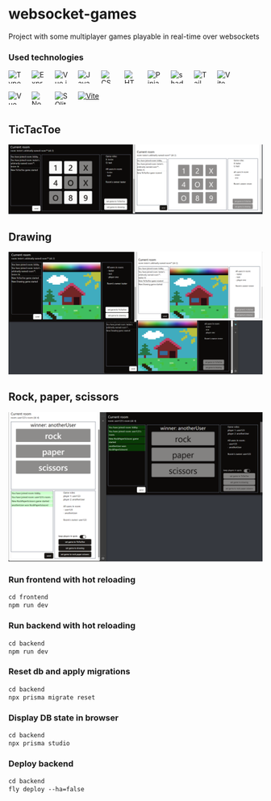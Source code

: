 # websocket-games

Project with some multiplayer games playable in real-time over websockets

### Used technologies

[<img align="left" width="26" height="26" alt="Typescript" src="https://api.iconify.design/devicon:typescript.svg" style="padding: 0 20px 16px 0"/>](https://www.typescriptlang.org "Typescript")
[<picture><source media="(prefers-color-scheme: light)" srcset="https://api.iconify.design/simple-icons:express.svg?color=%23000000" /><img align="left" width="26" height="26" alt="Express.js" src="https://api.iconify.design/simple-icons:express.svg?color=%23ffffff" style="padding: 0 20px 16px 0"/></picture>](https://expressjs.com "Express.js")
[<img align="left" width="26" height="26" alt="Vue.js" src="https://api.iconify.design/devicon:vuejs.svg" style="padding: 0 20px 16px 0"/>](https://vuejs.org "Vue.js")
[<img align="left" width="26" height="26" alt="Javascript" src="https://api.iconify.design/devicon:javascript.svg" style="padding: 0 20px 16px 0"/>](https://en.wikipedia.org/wiki/JavaScript "Javascript")
[<img align="left" width="26" height="26" alt="CSS" src="https://api.iconify.design/devicon:css3.svg" style="padding: 0 20px 16px 0"/>](https://en.wikipedia.org/wiki/CSS "CSS")
[<img align="left" width="26" height="26" alt="HTML" src="https://api.iconify.design/devicon:html5.svg" style="padding: 0 20px 16px 0"/>](https://en.wikipedia.org/wiki/HTML "HTML")
[<img align="left" width="26" height="26" alt="Pinia" src="https://api.iconify.design/logos:pinia.svg" style="padding: 0 20px 16px 0"/>](https://pinia.vuejs.org "Pinia")
[<img align="left" width="26" height="26" alt="shadcn-vue" src="https://api.iconify.design/simple-icons:shadcnui.svg?color=%2341b883" style="padding: 0 20px 16px 0"/>](https://www.shadcn-vue.com "shadcn-vue")
[<img align="left" width="26" height="26" alt="TailwindCSS" src="https://api.iconify.design/devicon:tailwindcss.svg" style="padding: 0 20px 16px 0"/>](https://tailwindcss.com "TailwindCSS")
[<img align="left" width="26" height="26" alt="Vite" src="https://api.iconify.design/devicon:vitejs.svg" style="padding: 0 20px 16px 0"/>](https://vitejs.dev/ "Vite")
[<img align="left" width="26" height="26" alt="VueUse" src="https://api.iconify.design/logos:vueuse.svg" style="padding: 0 20px 16px 0"/>](https://vueuse.org "VueUse")
[<img align="left" width="26" height="26" alt="NodeJS" src="https://api.iconify.design/devicon:nodejs.svg" style="padding: 0 20px 16px 0"/>](https://nodejs.org/en "NodeJS")
[<img align="left" width="26" height="26" alt="SQlite" src="https://api.iconify.design/devicon:sqlite.svg" style="padding: 0 20px 16px 0"/>](https://www.sqlite.org/index.html "SQlite")
[<img width="26" height="26" alt="Vite" src="https://api.iconify.design/devicon:prisma.svg" style="padding: 0 20px 16px 0"/>](https://www.prisma.io/ "Prisma ORM")

## TicTacToe

![TicTacToe](readmePictures/tictactoe.png "TicTacToe")

##  Drawing

![Drawing](readmePictures/drawing.png "Drawing")

##  Rock, paper, scissors

![Rock, paper, scissors](readmePictures/rockpaperscissors.png "Rock, paper, scissors")

### Run frontend with hot reloading

```
cd frontend
npm run dev
```

### Run backend with hot reloading

```
cd backend
npm run dev
```

### Reset db and apply migrations

```
cd backend
npx prisma migrate reset
```

### Display DB state in browser

```
cd backend
npx prisma studio
```

### Deploy backend
```
cd backend
fly deploy --ha=false
```